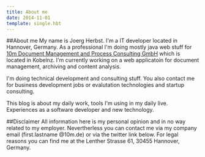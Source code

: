 ```yaml
---
title: About me
date: 2014-11-01
template: single.hbt
---
```


##About me
My name is Joerg Herbst. I'm a IT developer located in Hannover, Germany. As a professional I'm doing mostly java web stuff for [10m Document Management and Process Consulting GmbH](http://www.10m.de) which is located in Kobelnz. I'm currently working on a web applicatoin for document management, archiving and content analysis.

I'm doing technical development and consulting stuff. You also contact me for business development jobs or evalutation technologies and startup consulting.

This blog is about my daily work, tools I'm using in my daily live. Experiences as a software developer and new technology.

##Disclaimer
All information here is my personal opinion and in no way related to my employer. Nevertherless you can contact me via my company email (first.lastname @10m.de) or via the twitter link below. For legal reasons you can find me at the Lenther Strasse 61, 30455 Hannover, Germany.
